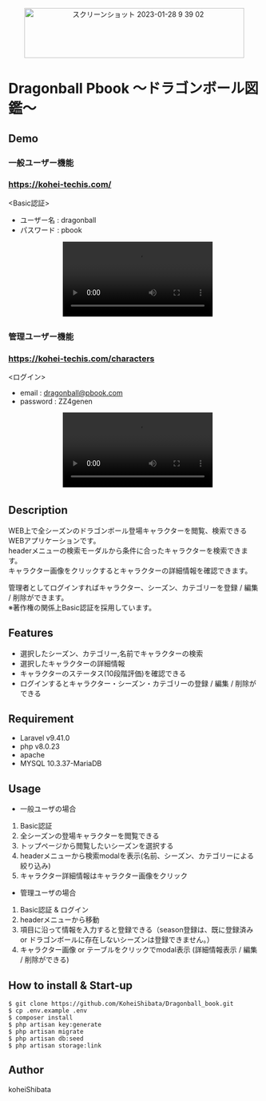<p align="center">
<img width="440" height="100" alt="スクリーンショット 2023-01-28 9 39 02" src="https://user-images.githubusercontent.com/115211493/224544776-3689be13-34dd-46c5-935f-33dea0fb34dd.png">
</p>

# Dragonball Pbook 〜ドラゴンボール図鑑〜

## Demo
### 一般ユーザー機能
### https://kohei-techis.com/
<Basic認証>
- ユーザー名 : dragonball
- パスワード : pbook
<div align="center">
　<video controls src="https://user-images.githubusercontent.com/115211493/226309265-7a409b9f-8d42-40cf-a544-1f804aeeb6bc.mp4"></video>
</div>

### 管理ユーザー機能
### https://kohei-techis.com/characters
<ログイン>　
- email : dragonball@pbook.com
- password : ZZ4genen
<div align="center">
　<video controls src="https://user-images.githubusercontent.com/115211493/226309596-1f3b1bb3-a124-4ee2-aeef-4fbf1505adef.mp4"></video>
</div>

## Description
WEB上で全シーズンのドラゴンボール登場キャラクターを閲覧、検索できるWEBアプリケーションです。<br>
headerメニューの検索モーダルから条件に合ったキャラクターを検索できます。<br>
キャラクター画像をクリックするとキャラクターの詳細情報を確認できます。<br>

管理者としてログインすればキャラクター、シーズン、カテゴリーを登録 / 編集 / 削除ができます。<br>
※著作権の関係上Basic認証を採用しています。

## Features
- 選択したシーズン、カテゴリー,名前でキャラクターの検索
- 選択したキャラクターの詳細情報
- キャラクターのステータス(10段階評価)を確認できる
- ログインするとキャラクター・シーズン・カテゴリーの登録 / 編集 / 削除ができる


## Requirement
- Laravel v9.41.0
- php v8.0.23
- apache
- MYSQL 10.3.37-MariaDB

## Usage
- 一般ユーザの場合
1. Basic認証
2. 全シーズンの登場キャラクターを閲覧できる
3. トップページから閲覧したいシーズンを選択する
4. headerメニューから検索modalを表示(名前、シーズン、カテゴリーによる絞り込み)
5. キャラクター詳細情報はキャラクター画像をクリック

- 管理ユーザの場合
1. Basic認証 & ログイン
2. headerメニューから移動
3. 項目に沿って情報を入力すると登録できる（season登録は、既に登録済み or ドラゴンボールに存在しないシーズンは登録できません。）
4. キャラクター画像 or テーブルをクリックでmodal表示 (詳細情報表示 / 編集 / 削除ができる)

## How to install & Start-up
```
$ git clone https://github.com/KoheiShibata/Dragonball_book.git
$ cp .env.example .env
$ composer install
$ php artisan key:generate
$ php artisan migrate
$ php artisan db:seed
$ php artisan storage:link
```

## Author
koheiShibata
